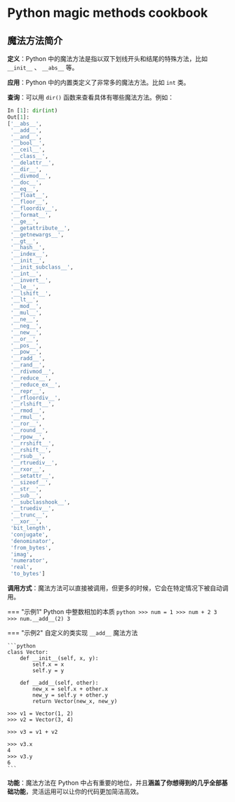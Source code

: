 # Python magic methods cookbook 

## 魔法方法简介

**定义**：Python 中的魔法方法是指以双下划线开头和结尾的特殊方法，比如 `__init__` 、 `__abs__` 等。

**应用**：Python 中的内置类定义了非常多的魔法方法。比如 `int` 类。

**查询**：可以用 `dir()` 函数来查看具体有哪些魔法方法。例如：

```python
In [1]: dir(int)
Out[1]:
['__abs__',
 '__add__',
 '__and__',
 '__bool__',
 '__ceil__',
 '__class__',
 '__delattr__',
 '__dir__',
 '__divmod__',
 '__doc__',
 '__eq__',
 '__float__',
 '__floor__',
 '__floordiv__',
 '__format__',
 '__ge__',
 '__getattribute__',
 '__getnewargs__',
 '__gt__',
 '__hash__',
 '__index__',
 '__init__',
 '__init_subclass__',
 '__int__',
 '__invert__',
 '__le__',
 '__lshift__',
 '__lt__',
 '__mod__',
 '__mul__',
 '__ne__',
 '__neg__',
 '__new__',
 '__or__',
 '__pos__',
 '__pow__',
 '__radd__',
 '__rand__',
 '__rdivmod__',
 '__reduce__',
 '__reduce_ex__',
 '__repr__',
 '__rfloordiv__',
 '__rlshift__',
 '__rmod__',
 '__rmul__',
 '__ror__',
 '__round__',
 '__rpow__',
 '__rrshift__',
 '__rshift__',
 '__rsub__',
 '__rtruediv__',
 '__rxor__',
 '__setattr__',
 '__sizeof__',
 '__str__',
 '__sub__',
 '__subclasshook__',
 '__truediv__',
 '__trunc__',
 '__xor__',
 'bit_length',
 'conjugate',
 'denominator',
 'from_bytes',
 'imag',
 'numerator',
 'real',
 'to_bytes']
```

**调用方式**：魔法方法可以直接被调用，但更多的时候，它会在特定情况下被自动调用。

=== "示例1"
    Python 中整数相加的本质
    ```python
    >>> num = 1
    >>> num + 2
    3
    >>> num.__add__(2)
    3
    ```

=== "示例2"
    自定义的类实现 `__add__` 魔法方法

    ```python
    class Vector:
        def __init__(self, x, y):
            self.x = x
            self.y = y
            
        def __add__(self, other):
            new_x = self.x + other.x
            new_y = self.y + other.y
            return Vector(new_x, new_y)
            
    >>> v1 = Vector(1, 2)
    >>> v2 = Vector(3, 4)

    >>> v3 = v1 + v2

    >>> v3.x
    4
    >>> v3.y
    6
    ```

**功能**：魔法方法在 Python 中占有重要的地位，并且**涵盖了你想得到的几乎全部基础功能**，灵活运用可以让你的代码更加简洁高效。